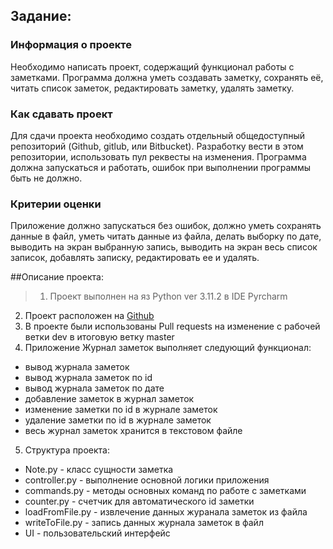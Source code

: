 ## Задание: 
### Информация о проекте
Необходимо написать проект, содержащий функционал работы с заметками. Программа должна уметь создавать заметку, сохранять её, читать список заметок, редактировать заметку, удалять заметку.

### Как сдавать проект
Для сдачи проекта необходимо создать отдельный общедоступный репозиторий (Github, gitlub, или Bitbucket). Разработку вести в этом репозитории, использовать пул реквесты на изменения. Программа должна запускаться и работать, ошибок при выполнении программы быть не должно.

### Критерии оценки
Приложение должно запускаться без ошибок, должно уметь сохранять данные в файл, уметь читать данные из файла, делать выборку по дате, выводить на экран выбранную запись, выводить на экран весь список записок, добавлять записку, редактировать ее и удалять.


##Описание проекта:

>1. Проект выполнен на яз Python ver 3.11.2 в IDE Pyrcharm
2. Проект расположен на  [Github](https://github.com/AleksNest/Journal_notes/tree/master/)
3. В проекте были использованы Pull requests на изменение с рабочей ветки dev в итоговую ветку master
4. Приложение Журнал заметок выполняет следующий функционал:
- вывод журнала заметок
- вывод журнала заметок по id
- вывод журнала заметок по дате
- добавление заметок в журнал заметок
- изменение заметки по id в журнале заметок
- удаление заметки по id в журнале заметок
- весь журнал заметок хранится в текстовом файле
5. Структура проекта:
- Note.py - класс сущности заметка
- сontroller.py - выполнение основной логики приложения
- commands.py - методы основных команд по работе с заметками
- counter.py - счетчик для автоматического id заметки
- loadFromFile.py - извлечение данных журанала заметок из файла
- writeToFile.py - запись данных журнала заметок в файл
- UI - пользовательский интерфейс

